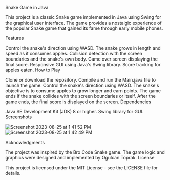Snake Game in Java

This project is a classic Snake game implemented in Java using Swing for the graphical user interface. The game provides a nostalgic experience of the popular Snake game that gained its fame through early mobile phones.

Features

Control the snake's direction using  WASD.
The snake grows in length and speed as it consumes apples.
Collision detection with the screen boundaries and the snake's own body.
Game over screen displaying the final score.
Responsive GUI using Java's Swing library.
Score tracking for apples eaten.
How to Play

Clone or download the repository.
Compile and run the Main.java file to launch the game.
Control the snake's direction using  WASD.
The snake's objective is to consume apples to grow longer and earn points.
The game ends if the snake collides with the screen boundaries or itself.
After the game ends, the final score is displayed on the screen.
Dependencies

Java SE Development Kit (JDK) 8 or higher.
Swing library for GUI.
Screenshots

![Screenshot 2023-08-25 at 1 41 52 PM](https://github.com/OgulcanToprak/Snake_Game/assets/141468424/71d0d7da-8e01-4c64-82af-1dc27687d6ad)
![Screenshot 2023-08-25 at 1 42 49 PM](https://github.com/OgulcanToprak/Snake_Game/assets/141468424/9ccc535a-8935-4a86-8e7b-382f679946b8)


Acknowledgments

The project was inspired by the Bro Code Snake game.
The game logic and graphics were designed and implemented by Ogulcan Toprak.
License

This project is licensed under the MIT License - see the LICENSE file for details.

